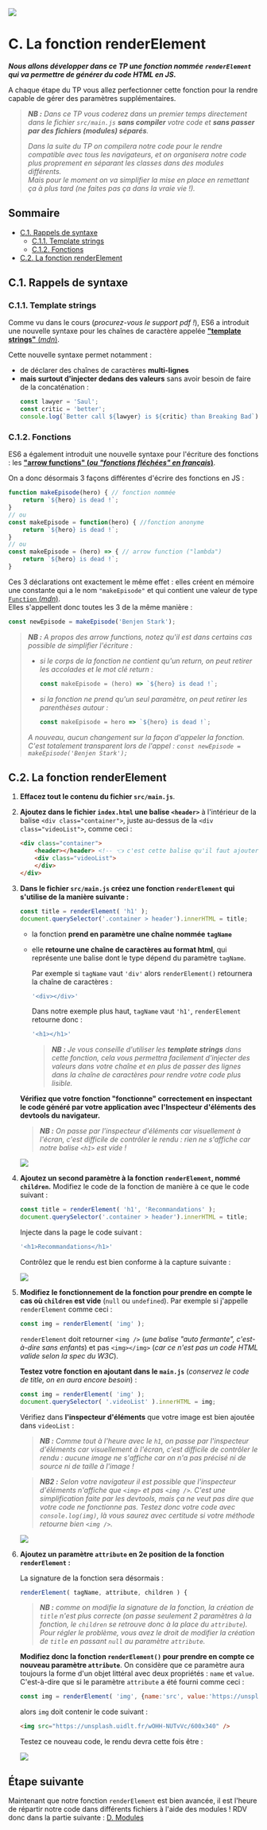 <img src="images/readme/header-small.jpg" >

# C. La fonction renderElement <!-- omit in toc -->

_**Nous allons développer dans ce TP une fonction nommée `renderElement` qui va permettre de générer du code HTML en JS.**_

A chaque étape du TP vous allez perfectionner cette fonction pour la rendre capable de gérer des paramètres supplémentaires.

> _**NB :** Dans ce TP vous coderez dans un premier temps directement dans le fichier `src/main.js` **sans compiler** votre code et **sans passer par des fichiers (modules) séparés**._
>
> _Dans la suite du TP on compilera notre code pour le rendre compatible avec tous les navigateurs, et on organisera notre code plus proprement en séparant les classes dans des modules différents._ \
> _Mais pour le moment on va simplifier la mise en place en remettant ça à plus tard (ne faites pas ça dans la vraie vie !)._

## Sommaire <!-- omit in toc -->
- [C.1. Rappels de syntaxe](#c1-rappels-de-syntaxe)
	- [C.1.1. Template strings](#c11-template-strings)
	- [C.1.2. Fonctions](#c12-fonctions)
- [C.2. La fonction renderElement](#c2-la-fonction-renderelement)

## C.1. Rappels de syntaxe

### C.1.1. Template strings

Comme vu dans le cours (*procurez-vous le support pdf !*), ES6 a introduit une nouvelle syntaxe pour les chaînes de caractère appelée [**"template strings"** (_mdn_)](https://developer.mozilla.org/en-US/docs/Web/JavaScript/Reference/Template_literals).

Cette nouvelle syntaxe permet notamment :
- de déclarer des chaînes de caractères **multi-lignes**
- **mais surtout d'injecter dedans des valeurs** sans avoir besoin de faire de la concaténation :
	```js
	const lawyer = 'Saul';
	const critic = 'better';
	console.log(`Better call ${lawyer} is ${critic} than Breaking Bad`);
	```

### C.1.2. Fonctions

ES6 a également introduit une nouvelle syntaxe pour l'écriture des fonctions : les **["arrow functions" (_ou "fonctions fléchées" en français_)](https://developer.mozilla.org/fr/docs/Web/JavaScript/Reference/Functions/Arrow_functions)**.

On a donc désormais 3 façons différentes d'écrire des fonctions en JS :

```js
function makeEpisode(hero) { // fonction nommée
	return `${hero} is dead !`;
}
// ou
const makeEpisode = function(hero) { //fonction anonyme
	return `${hero} is dead !`;
}
// ou
const makeEpisode = (hero) => { // arrow function ("lambda")
	return `${hero} is dead !`;
}
```

Ces 3 déclarations ont exactement le même effet : elles créent en mémoire une constante qui a le nom `"makeEpisode"` et qui contient une valeur de type [`Function` (_mdn_)](https://developer.mozilla.org/en-US/docs/Web/JavaScript/Guide/Functions). \
Elles s'appellent donc toutes les 3 de la même manière :

```js
const newEpisode = makeEpisode('Benjen Stark');
```

> _**NB :** A propos des arrow functions, notez qu'il est dans certains cas possible de simplifier l'écriture :_
> - _si le corps de la fonction ne contient qu'un return, on peut retirer les accolades et le mot clé return :_
> 	```js
> 	const makeEpisode = (hero) => `${hero} is dead !`;
>	```
> - _si la fonction ne prend qu'un seul paramètre, on peut retirer les parenthèses autour :_
> 	```js
> 	const makeEpisode = hero => `${hero} is dead !`;
>	```
> _A nouveau, aucun changement sur la façon d'appeler la fonction. C'est totalement transparent lors de l'appel : `const newEpisode = makeEpisode('Benjen Stark');`_

## C.2. La fonction renderElement
1. **Effacez tout le contenu du fichier `src/main.js`**.
2. **Ajoutez dans le fichier `index.html` une balise `<header>`** à l'intérieur de la balise `<div class="container">`, juste au-dessus de la `<div class="videoList">`, comme ceci :
	```html
	<div class="container">
		<header></header> <!-- 👈 c'est cette balise qu'il faut ajouter -->
		<div class="videoList">
		</div>
	</div>
	```
3. **Dans le fichier `src/main.js` créez une fonction `renderElement` qui s'utilise de la manière suivante :**
	```js
	const title = renderElement( 'h1' );
	document.querySelector('.container > header').innerHTML = title;
	```
	+ la fonction **prend en paramètre une chaîne nommée `tagName`**
	+ elle **retourne une chaîne de caractères au format html**, qui représente une balise dont le type dépend du paramètre `tagName`.

		Par exemple si `tagName` vaut `'div'` alors `renderElement()` retournera la chaîne de caractères :
		```js
		'<div></div>'
		```
		Dans notre exemple plus haut, `tagName` vaut `'h1'`, `renderElement` retourne donc :
		```js
		'<h1></h1>'
		```
		> _**NB :** Je vous conseille d'utiliser les **template strings** dans cette fonction, cela vous permettra facilement d'injecter des valeurs dans votre chaîne et en plus de passer des lignes dans la chaîne de caractères pour rendre votre code plus lisible._

	**Vérifiez que votre fonction "fonctionne" correctement en inspectant le code généré par votre application avec l'Inspecteur d'éléments des devtools du navigateur.**

	> _**NB :** On passe par l'inspecteur d'éléments car visuellement à l'écran, c'est difficile de contrôler le rendu : rien ne s'affiche car notre balise `<h1>` est vide !_

	<img src="images/readme/screen-01-h1.png"/>


4. **Ajoutez un second paramètre à la fonction `renderElement`, nommé `children`.** Modifiez le code de la fonction de manière à ce que le code suivant :
    ```js
	const title = renderElement( 'h1', 'Recommandations' );
	document.querySelector('.container > header').innerHTML = title;
	```
	Injecte dans la page le code suivant :
	```js
	'<h1>Recommandations</h1>'
	```

	Contrôlez que le rendu est bien conforme à la capture suivante :

	<img src="images/readme/screen-01.png" >

5. **Modifiez le fonctionnement de la fonction pour prendre en compte le cas où `children` est vide** (`null` ou `undefined`). Par exemple si j'appelle `renderElement` comme ceci :
	```js
	const img = renderElement( 'img' );
	```
	`renderElement` doit retourner `<img />` (_une balise "auto fermante", c'est-à-dire sans enfants_) et pas `<img></img>` (_car ce n'est pas un code HTML valide selon la spec du W3C_).

	**Testez votre fonction en ajoutant dans le `main.js`** (_conservez le code de title, on en aura encore besoin_) :
	```js
	const img = renderElement( 'img' );
	document.querySelector( '.videoList' ).innerHTML = img;
	```
	Vérifiez dans **l'inspecteur d'éléments** que votre image est bien ajoutée dans `videoList` :

	> _**NB :** Comme tout à l'heure avec le `h1`, on passe par l'inspecteur d'éléments car visuellement à l'écran, c'est difficile de contrôler le rendu : aucune image ne s'affiche car on n'a pas précisé ni de source ni de taille à l'image !_

	> _**NB2 :** Selon votre navigateur il est possible que l'inspecteur d'éléments n'affiche que `<img>` et pas `<img />`. C'est une simplification faite par les devtools, mais ça ne veut pas dire que votre code ne fonctionne pas. Testez donc votre code avec `console.log(img)`, là vous saurez avec certitude si votre méthode retourne bien `<img />`._

	<img src="images/readme/screen-02-inspecteur.png">

6. **Ajoutez un paramètre `attribute` en 2e position de la fonction `renderElement` :**

	La signature de la fonction sera désormais :
	```js
	renderElement( tagName, attribute, children ) {
	```
	> _**NB :** comme on modifie la signature de la fonction, la création de `title` n'est plus correcte (on passe seulement 2 paramètres à la fonction, le `children` se retrouve donc à la place du `attribute`). Pour régler le problème, vous avez le droit de modifier la création de `title` en passant `null` au paramètre `attribute`._

	**Modifiez donc la fonction `renderElement()` pour prendre en compte ce nouveau paramètre `attribute`**. On considère que ce paramètre aura toujours la forme d'un objet littéral avec deux propriétés : `name` et `value`. C'est-à-dire que si le paramètre `attribute` a été fourni comme ceci :

	```js
	const img = renderElement( 'img', {name:'src', value:'https://unsplash.uidlt.fr/wOHH-NUTvVc/600x340'} );
	```

	alors `img` doit contenir le code suivant :
	```html
	<img src="https://unsplash.uidlt.fr/wOHH-NUTvVc/600x340" />
	```

	Testez ce nouveau code, le rendu devra cette fois être :

	<img src="images/readme/screen-02.png">

## Étape suivante <!-- omit in toc -->
Maintenant que notre fonction `renderElement` est bien avancée, il est l'heure de répartir notre code dans différents fichiers à l'aide des modules ! RDV donc dans la partie suivante : [D. Modules](./D-modules.md)